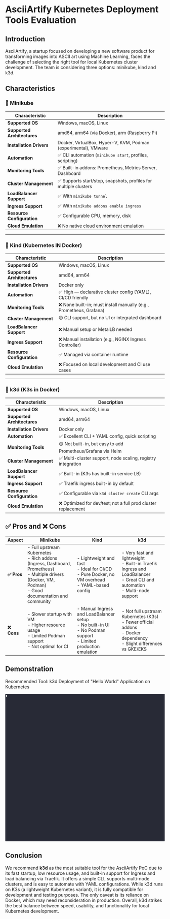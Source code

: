 # AsciiArtify Kubernetes Deployment Tools Evaluation

## Introduction
AsciiArtify, a startup focused on developing a new software product for transforming images into ASCII art using Machine Learning, faces the challenge of selecting the right tool for local Kubernetes cluster development. The team is considering three options: minikube, kind and k3d.

## Characteristics
### 🔹 Minikube

| Characteristic                | Description                                                                 |
|------------------------------|-----------------------------------------------------------------------------|
| **Supported OS**             | Windows, macOS, Linux                                                       |
| **Supported Architectures**  | amd64, arm64 (via Docker), arm (Raspberry Pi)                               |
| **Installation Drivers**     | Docker, VirtualBox, Hyper-V, KVM, Podman (experimental), VMware             |
| **Automation**               | ✅ CLI automation (`minikube start`, profiles, scripting)                   |
| **Monitoring Tools**         | ✅ Built-in addons: Prometheus, Metrics Server, Dashboard                   |
| **Cluster Management**       | ✅ Supports start/stop, snapshots, profiles for multiple clusters            |
| **LoadBalancer Support**     | ✅ With `minikube tunnel`                                                   |
| **Ingress Support**          | ✅ With `minikube addons enable ingress`                                    |
| **Resource Configuration**   | ✅ Configurable CPU, memory, disk                                            |
| **Cloud Emulation**          | ❌ No native cloud environment emulation                                    |

---

### 🔹 Kind (Kubernetes IN Docker)

| Characteristic                | Description                                                                 |
|------------------------------|-----------------------------------------------------------------------------|
| **Supported OS**             | Windows, macOS, Linux                                                       |
| **Supported Architectures**  | amd64, arm64                                                                |
| **Installation Drivers**     | Docker only                                                                |
| **Automation**               | ✅ High — declarative cluster config (YAML), CI/CD friendly                 |
| **Monitoring Tools**         | ❌ None built-in; must install manually (e.g., Prometheus, Grafana)         |
| **Cluster Management**       | 🟡 CLI support, but no UI or integrated dashboard                          |
| **LoadBalancer Support**     | ❌ Manual setup or MetalLB needed                                           |
| **Ingress Support**          | ❌ Manual installation (e.g., NGINX Ingress Controller)                     |
| **Resource Configuration**   | ✅ Managed via container runtime                                            |
| **Cloud Emulation**          | ❌ Focused on local development and CI use cases                            |

---

### 🔹 k3d (K3s in Docker)

| Characteristic                | Description                                                                 |
|------------------------------|-----------------------------------------------------------------------------|
| **Supported OS**             | Windows, macOS, Linux                                                       |
| **Supported Architectures**  | amd64, arm64                                                                |
| **Installation Drivers**     | Docker only                                                                |
| **Automation**               | ✅ Excellent CLI + YAML config, quick scripting                             |
| **Monitoring Tools**         | 🟡 Not built-in, but easy to add Prometheus/Grafana via Helm                |
| **Cluster Management**       | ✅ Multi-cluster support, node scaling, registry integration                |
| **LoadBalancer Support**     | ✅ Built-in (K3s has built-in service LB)                                   |
| **Ingress Support**          | ✅ Traefik ingress built-in by default                                      |
| **Resource Configuration**   | ✅ Configurable via `k3d cluster create` CLI args                           |
| **Cloud Emulation**          | ❌ Optimized for dev/test; not a full prod cluster replacement              |

## ✅ Pros and ❌ Cons

| Aspect        | **Minikube**                                                                                  | **Kind**                                                                                  | **k3d**                                                                                     |
|---------------|-----------------------------------------------------------------------------------------------|-------------------------------------------------------------------------------------------|---------------------------------------------------------------------------------------------|
| **✅ Pros**    | - Full upstream Kubernetes<br>- Rich addons (Ingress, Dashboard, Prometheus)<br>- Multiple drivers (Docker, VM, Podman)<br>- Good documentation and community | - Lightweight and fast<br>- Ideal for CI/CD<br>- Pure Docker, no VM overhead<br>- YAML-based config | - Very fast and lightweight<br>- Built-in Traefik Ingress and LoadBalancer<br>- Great CLI and automation<br>- Multi-node support |
| **❌ Cons**    | - Slower startup with VM<br>- Higher resource usage<br>- Limited Podman support<br>- Not optimal for CI | - Manual Ingress and LoadBalancer setup<br>- No built-in UI<br>- No Podman support<br>- Limited production emulation | - Not full upstream Kubernetes (K3s)<br>- Fewer official addons<br>- Docker dependency<br>- Slight differences vs GKE/EKS |

## Demonstration
Recommended Tool: k3d  Deployment of "Hello World" Application on Kubernetes  

![Application on Kubernetes](demo.gif)  


## Conclusion

We recommend **k3d** as the most suitable tool for the AsciiArtify PoC due to its fast startup, low resource usage, and built-in support for Ingress and load balancing via Traefik. It offers a simple CLI, supports multi-node clusters, and is easy to automate with YAML configurations. While k3d runs on K3s (a lightweight Kubernetes variant), it is fully compatible for development and testing purposes. The only caveat is its reliance on Docker, which may need reconsideration in production. Overall, k3d strikes the best balance between speed, usability, and functionality for local Kubernetes development.
